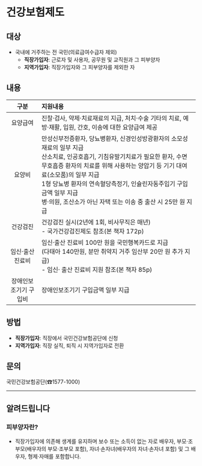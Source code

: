 # 건강보험제도

## 대상
- 국내에 거주하는 전 국민(의료급여수급자 제외)
  - **직장가입자**: 근로자 및 사용자, 공무원 및 교직원과 그 피부양자
  - **지역가입자**: 직장가입자와 그 피부양자를 제외한 자

## 내용

| 구분 | 지원내용 |
|:---:|:---|
| 요양급여 | 진찰·검사, 약제·치료재료의 지급, 처치·수술 기타의 치료, 예방·재활, 입원, 간호, 이송에 대한 요양급여 제공 |
| 요양비 | 만성신부전증환자, 당뇨병환자, 신경인성방광환자의 소모성재료의 일부 지급<br>산소치료, 인공호흡기, 기침유발기치료가 필요한 환자, 수면무호흡증 환자의 치료를 위해 사용하는 양압기 등 기기 대여료(소모품)의 일부 지급<br>1형 당뇨병 환자의 연속혈당측정기, 인슐린자동주입기 구입금액 일부 지급<br>병·의원, 조산소가 아닌 자택 또는 이송 중 출산 시 25만 원 지급 |
| 건강검진 | 건강검진 실시(2년에 1회, 비사무직은 매년)<br>- 국가건강검진제도 참조(본 책자 172p) |
| 임신·출산진료비 | 임신·출산 진료비 100만 원을 국민행복카드로 지급<br>(다태아 140만원, 분만 취약지 거주 임산부 20만 원 추가 지급)<br>- 임신· 출산 진료비 지원 참조(본 책자 85p) |
| 장애인보조기기 구입비 | 장애인보조기기 구입금액 일부 지급 |

## 방법
- **직장가입자**: 직장에서 국민건강보험공단에 신청
- **지역가입자**: 직장 실직, 퇴직 시 지역가입자로 전환

## 문의 
국민건강보험공단(☎1577-1000)

---

## 알려드립니다

### 피부양자란?
- 직장가입자에 의존해 생계를 유지하며 보수 또는 소득이 없는 자로 배우자, 부모·조부모(배우자의 부모·조부모 포함), 자녀·손자녀(배우자의 자녀·손자녀 포함) 및 그 배우자, 형제·자매를 포함합니다.
